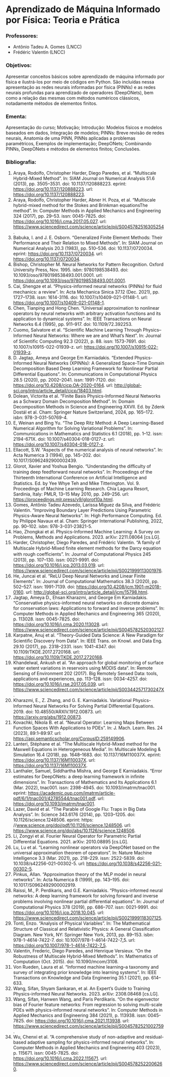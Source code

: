# Aprendizado de Máquina Informado por Física: Teoria e Prática

### Professores: 
- Antônio Tadeu A. Gomes (LNCC)
- Frédéric Valentin (LNCC)

### Objetivos: 
Apresentar conceitos básicos sobre aprendizado de máquina informado por física e ilustrá-los por meio de códigos em Python. São incluídas nessa apresentação as redes neurais informadas por física (PINNs) e as redes neurais profundas para aprendizado de operadores (DeepONets), bem como a relação das mesmas com métodos numéricos clássicos, notadamente métodos de elementos finitos.

### Ementa: 
Apresentação do curso; Motivação; Introdução: Modelos físicos e modelos baseados em dados, Integração de modelos; PINNs: Breve revisão de redes neurais, Anatomia de uma PINN, PINNs aplicadas a problemas paramétricos, Exemplos de implementação; DeepONets; Combinando PINNs, DeepONets e métodos de elementos finitos; Conclusões.

### Bibliografia:
1. Araya, Rodolfo, Christopher Harder, Diego Paredes, et al. “Multiscale Hybrid-Mixed Method”. In: SIAM Journal on Numerical Analysis 51.6 (2013), pp. 3505–3531. doi: 10.1137/120888223. eprint: https://doi.org/10.1137/120888223. url: https://doi.org/10.1137/120888223.
2. Araya, Rodolfo, Christopher Harder, Abner H. Poza, et al. “Multiscale hybrid-mixed method for the Stokes and Brinkman equationsThe method”. In: Computer Methods in Applied Mechanics and Engineering 324 (2017), pp. 29–53. issn: 0045-7825. doi: https://doi.org/10.1016/j.cma.2017.05.027. url: https://www.sciencedirect.com/science/article/pii/S0045782516305254.
3. Babuka, I. and J. E. Osborn. “Generalized Finite Element Methods: Their Performance and Their Relation to Mixed Methods”. In: SIAM Journal on Numerical Analysis 20.3 (1983), pp. 510–536. doi: 10.1137/0720034. eprint: https://doi.org/10.1137/0720034. url: https://doi.org/10.1137/0720034.
4. Bishop, Christopher M. Neural Networks for Pattern Recognition. Oxford University Press, Nov. 1995. isbn: 9780198538493. doi: 10.1093/oso/9780198538493.001.0001. url: https://doi.org/10.1093/oso/9780198538493.001.0001.
5. Cai, Shengze et al. “Physics-informed neural networks (PINNs) for ﬂuid mechanics: a review”. In: Acta Mechanica Sinica 37.12 (Dec. 2021), pp. 1727–1738. issn: 1614-3116. doi: 10.1007/s10409-021-01148-1. url: https://doi.org/10.1007/s10409-021-01148-1.
6. Chen, Tianping and Hong Chen. “Universal approximation to nonlinear operators by neural networks with arbitrary activation functions and its application to dynamical systems”. In: IEEE Transactions on Neural Networks 6.4 (1995), pp. 911–917. doi: 10.1109/72.392253.
7. Cuomo, Salvatore et al. “Scientiﬁc Machine Learning Through Physics–Informed Neural Networks: Where we are and What’s Next”. In: Journal of Scientiﬁc Computing 92.3 (2022), p. 88. issn: 1573-7691. doi: 10.1007/s10915-022-01939-z. url: https://doi.org/10.1007/s10915-022-01939-z.
8. D. Jagtap, Ameya and George Em Karniadakis. “Extended Physics-Informed Neural Networks (XPINNs): A Generalized Space-Time Domain Decomposition Based Deep Learning Framework for Nonlinear Partial Diﬀerential Equations”. In: Communications in Computational Physics 28.5 (2020), pp. 2002–2041. issn: 1991-7120. doi: https://doi.org/10.4208/cicp.OA-2020-0164. url: http://global-sci.org/intro/article_detail/cicp/18403.html.
9. Dolean, Victorita et al. “Finite Basis Physics-Informed Neural Networks as a Schwarz Domain Decomposition Method”. In: Domain Decomposition Methods in Science and Engineering XXVII. Ed. by Zdenk Dostál et al. Cham: Springer Nature Switzerland, 2024, pp. 165–172. isbn: 978-3-031-50769-4.
10. E, Weinan and Bing Yu. “The Deep Ritz Method: A Deep Learning-Based Numerical Algorithm for Solving Variational Problems”. In: Communications in Mathematics and Statistics 6.1 (2018), pp. 1–12. issn: 2194-671X. doi: 10.1007/s40304-018-0127-z. url: https://doi.org/10.1007/s40304-018-0127-z.
11. Ellacott, S.W. “Aspects of the numerical analysis of neural networks”. In: Acta Numerica 3 (1994), pp. 145–202. doi: 10.1017/S0962492900002439.
12. Glorot, Xavier and Yoshua Bengio. “Understanding the diﬃculty of training deep feedforward neural networks”. In: Proceedings of the Thirteenth International Conference on Artiﬁcial Intelligence and Statistics. Ed. by Yee Whye Teh and Mike Titterington. Vol. 9. Proceedings of Machine Learning Research. Chia Laguna Resort, Sardinia, Italy: PMLR, 13–15 May 2010, pp. 249–256. url: https://proceedings.mlr.press/v9/glorot10a.html.
13. Gomes, Antônio Tadeu Azevedo, Larissa Miguez da Silva, and Frédéric Valentin. “Improving Boundary Layer Predictions Using Parametric Physics-Aware Neural Networks”. In: High Performance Computing. Ed. by Philippe Navaux et al. Cham: Springer International Publishing, 2022, pp. 90–102. isbn: 978-3-031-23821-5.
14. Hao, Zhongkai et al. Physics-Informed Machine Learning: A Survey on Problems, Methods and Applications. 2023. arXiv: 2211.08064 [cs.LG].
15. Harder, Christopher, Diego Paredes, and Frédéric Valentin. “A family of Multiscale Hybrid-Mixed ﬁnite element methods for the Darcy equation with rough coeﬃcients”. In: Journal of Computational Physics 245 (2013), pp. 107–130. issn: 0021-9991. doi: https://doi.org/10.1016/j.jcp.2013.03.019. url: https://www.sciencedirect.com/science/article/pii/S0021999113001976.
16. He, Juncai et al. “ReLU Deep Neural Networks and Linear Finite Elements”. In: Journal of Computational Mathematics 38.3 (2020), pp. 502–527. issn: 1991-7139. doi: https://doi.org/10.4208/jcm.1901-m2018-0160. url: http://global-sci.org/intro/article_detail/jcm/15798.html.
17. Jagtap, Ameya D., Ehsan Kharazmi, and George Em Karniadakis. “Conservative physics-informed neural networks on discrete domains for conservation laws: Applications to forward and inverse problems”. In: Computer Methods in Applied Mechanics and Engineering 365 (2020), p. 113028. issn: 0045-7825. doi: https://doi.org/10.1016/j.cma.2020.113028. url: https://www.sciencedirect.com/science/article/pii/S0045782520302127.
18. Karpatne, Anuj et al. “Theory-Guided Data Science: A New Paradigm for Scientiﬁc Discovery from Data”. In: IEEE Trans. on Knowl. and Data Eng. 29.10 (2017), pp. 2318–2331. issn: 1041-4347. doi: 10.1109/TKDE.2017.2720168. url: https://doi.org/10.1109/TKDE.2017.2720168.
19. Khandelwal, Ankush et al. “An approach for global monitoring of surface water extent variations in reservoirs using MODIS data”. In: Remote Sensing of Environment 202 (2017). Big Remotely Sensed Data: tools, applications and experiences, pp. 113–128. issn: 0034-4257. doi: https://doi.org/10.1016/j.rse.2017.05.039. url: https://www.sciencedirect.com/science/article/pii/S003442571730247X.
20. Kharazmi, E., Z. Zhang, and G. E. Karniadakis. Variational Physics-Informed Neural Networks For Solving Partial Diﬀerential Equations. 2019. doi: 10.48550/ARXIV.1912.00873. url: https://arxiv.org/abs/1912.00873.
21. Kovachki, Nikola B. et al. “Neural Operator: Learning Maps Between Function Spaces With Applications to PDEs”. In: J. Mach. Learn. Res. 24 (2023), 89:1–89:97. url: https://api.semanticscholar.org/CorpusID:259149906.
22. Lanteri, Stéphane et al. “The Multiscale Hybrid-Mixed method for the Maxwell Equations in Heterogeneous Media”. In: Multiscale Modeling & Simulation 16.4 (2018), pp. 1648–1683. doi: 10.1137/16M110037X. eprint: https://doi.org/10.1137/16M110037X. url: https://doi.org/10.1137/16M110037X.
23. Lanthaler, Samuel, Siddhartha Mishra, and George E Karniadakis. “Error estimates for DeepONets: a deep learning framework in inﬁnite dimensions”. In: Transactions of Mathematics and Its Applications 6.1 (Mar. 2022), tnac001. issn: 2398-4945. doi: 10.1093/imatrm/tnac001. eprint: https://academic.oup.com/imatrm/article-pdf/6/1/tnac001/42785544/tnac001.pdf. url: https://doi.org/10.1093/imatrm/tnac001.
24. Lazer, David et al. “The Parable of Google Flu: Traps in Big Data Analysis”. In: Science 343.6176 (2014), pp. 1203–1205. doi: 10.1126/science.1248506. eprint: https: //www.science.org/doi/pdf/10.1126/science.1248506. url: https://www.science.org/doi/abs/10.1126/science.1248506.
25. Li, Zongyi et al. Fourier Neural Operator for Parametric Partial Diﬀerential Equations. 2021. arXiv: 2010.08895 [cs.LG].
26. Lu, Lu et al. “Learning nonlinear operators via DeepONet based on the universal approximation theorem of operators”. In: Nature Machine Intelligence 3.3 (Mar. 2021), pp. 218–229. issn: 2522-5839. doi: 10.1038/s42256-021-00302-5. url: https://doi.org/10.1038/s42256-021-00302-5.
27. Pinkus, Allan. “Approximation theory of the MLP model in neural networks”. In: Acta Numerica 8 (1999), pp. 143–195. doi: 10.1017/S0962492900002919.
28. Raissi, M., P. Perdikaris, and G.E. Karniadakis. “Physics-informed neural networks: A deep learning framework for solving forward and inverse problems involving nonlinear partial diﬀerential equations”. In: Journal of Computational Physics 378 (2019), pp. 686–707. issn: 0021-9991. doi: https://doi.org/10.1016/j.jcp.2018.10.045. url: https://www.sciencedirect.com/science/article/pii/S0021999118307125.
29. Tonti, Enzo. “Analysis of Physical Variables”. In: The Mathematical Structure of Classical and Relativistic Physics: A General Classiﬁcation Diagram. New York, NY: Springer New York, 2013, pp. 89–153. isbn: 978-1-4614-7422-7. doi: 10.1007/978-1-4614-7422-7_5. url: https://doi.org/10.1007/978-1-4614-7422-7_5.
30. Valentin, Frederic, Diego Paredes, and Henrique Versieux. “On the Robustness of Multiscale Hybrid-Mixed Methods”. In: Mathematics of Computation (Oct. 2015). doi: 10.1090/mcom/3108.
31. Von Rueden, Laura et al. “Informed machine learning–a taxonomy and survey of integrating prior knowledge into learning systems”. In: IEEE Transactions on Knowledge and Data Engineering 35.1 (2021), pp. 614–633.
32. Wang, Sifan, Shyam Sankaran, et al. An Expert’s Guide to Training Physics-informed Neural Networks. 2023. arXiv: 2308.08468 [cs.LG].
33. Wang, Sifan, Hanwen Wang, and Paris Perdikaris. “On the eigenvector bias of Fourier feature networks: From regression to solving multi-scale PDEs with physics-informed neural networks”. In: Computer Methods in Applied Mechanics and Engineering 384 (2021), p. 113938. issn: 0045-7825. doi: https://doi.org/10.1016/j.cma.2021.113938. url: https://www.sciencedirect.com/science/article/pii/S0045782521002759.
34. Wu, Chenxi et al. “A comprehensive study of non-adaptive and residual-based adaptive sampling for physics-informed neural networks”. In: Computer Methods in Applied Mechanics and Engineering 403 (2023), p. 115671. issn: 0045-7825. doi: https://doi.org/10.1016/j.cma.2022.115671. url: https://www.sciencedirect.com/science/article/pii/S0045782522006260.